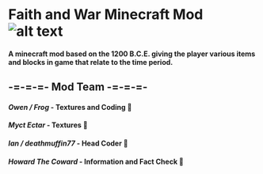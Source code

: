 # **Faith and War Minecraft Mod** ![alt text](https://media.discordapp.net/attachments/462228235170873365/507594932815396864/Logo_1.png?width=462&height=474 "Mod Logo")


#### A minecraft mod based on the 1200 B.C.E. giving the player various items and blocks in game that relate to the time period.

## -=-=-=- Mod Team -=-=-=-
#### *Owen / Frog* - Textures and Coding :blue_heart:
#### *Myct Ectar* - Textures :green_heart:	
#### *Ian / deathmuffin77* - Head Coder :purple_heart:	
#### *Howard The Coward* - Information and Fact Check :yellow_heart:	


